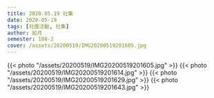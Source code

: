 ```yaml
---
title: 2020.05.19 社集
date: 2020-05-19
tags: [社團活動, 社集]
author: 如月
semester: 108-2
cover: /assets/20200519/IMG20200519201605.jpg
---
```


{{< photo "/assets/20200519/IMG20200519201605.jpg" >}}
{{< photo "/assets/20200519/IMG20200519201614.jpg" >}}
{{< photo "/assets/20200519/IMG20200519201629.jpg" >}}
{{< photo "/assets/20200519/IMG20200519201643.jpg" >}}